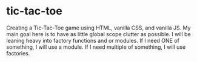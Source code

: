 # tic-tac-toe

Creating a Tic-Tac-Toe game using HTML, vanilla CSS, and vanilla JS. My main goal here is to have as little global scope clutter as possible. I will be leaning heavy into factory functions and or modules. If I need ONE of something, I will use a module. If I need multiple of something, I will use factories.
